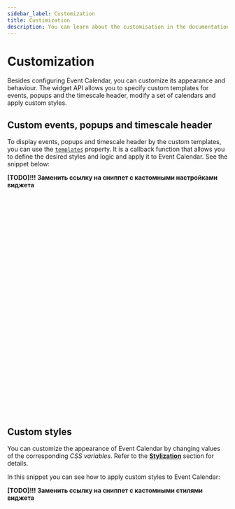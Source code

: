 ```yaml
---
sidebar_label: Customization
title: Custimization
description: You can learn about the customisation in the documentation of the DHTMLX JavaScript Event Calendar library. Browse developer guides and API reference, try out code examples and live demos, and download a free 30-day evaluation version of DHTMLX Event Calendar.
---
```


# Customization

Besides configuring Event Calendar, you can customize its appearance and behaviour. The widget API allows you to specify custom templates for events, popups and the timescale header, modify a set of calendars and apply custom styles.

## Custom events, popups and timescale header

To display events, popups and timescale header by the custom templates, you can use the [`templates`](api/config/js_eventcalendar_templates_config.md) property. It is a callback function that allows you to define the desired styles and logic and apply it to Event Calendar. See the snippet below:

**[TODO]!!! Заменить ссылку на сниппет с кастомными настройками виджета**
<iframe src="" frameborder="0" class="snippet_iframe" width="100%" height="500"></iframe>

## Custom styles

You can customize the appearance of Event Calendar by changing values of the corresponding *CSS variables*. Refer to the [**Stylization**](../stylization) section for details.

In this snippet you can see how to apply custom styles to Event Calendar:

**[TODO]!!! Заменить ссылку на сниппет с кастомными стилями виджета**
<iframe src="" frameborder="0" class="snippet_iframe" width="100%" height="500"></iframe>